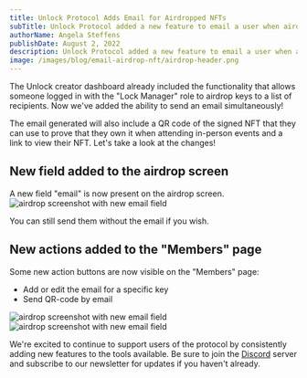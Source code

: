 ```yaml
---
title: Unlock Protocol Adds Email for Airdropped NFTs
subTitle: Unlock Protocol added a new feature to email a user when airdropping them an NFT from the creator dashboard.
authorName: Angela Steffens
publishDate: August 2, 2022
description: Unlock Protocol added a new feature to email a user when airdropping them an NFT from the creator dashboard.
image: /images/blog/email-airdrop-nft/airdrop-header.png
---
```


The Unlock creator dashboard already included the functionality that allows someone logged in with the "Lock Manager" role to airdrop keys to a list of recipients. Now we've added the ability to send an email simultaneously!

The email generated will also include a QR code of the signed NFT that they can use to prove that they own it when attending in-person events and a link to view their NFT. Let's take a look at the changes!

## New field added to the airdrop screen

A new field "email" is now present on the airdrop screen.
![airdrop screenshot with new email field](/images/blog/email-airdrop-nft/email-airdrop-screenshot1.png)

You can still send them without the email if you wish.

## New actions added to the "Members" page

Some new action buttons are now visible on the "Members" page:

- Add or edit the email for a specific key
- Send QR-code by email

![airdrop screenshot with new email field](/images/blog/email-airdrop-nft/email-airdrop-screenshot2.png)
![airdrop screenshot with new email field](/images/blog/email-airdrop-nft/email-airdrop-screenshot3.png)

We're excited to continue to support users of the protocol by consistently adding new features to the tools available. Be sure to join the [Discord](https://discord.com/invite/Ah6ZEJyTDp) server and subscribe to our newsletter for updates if you haven't already.

